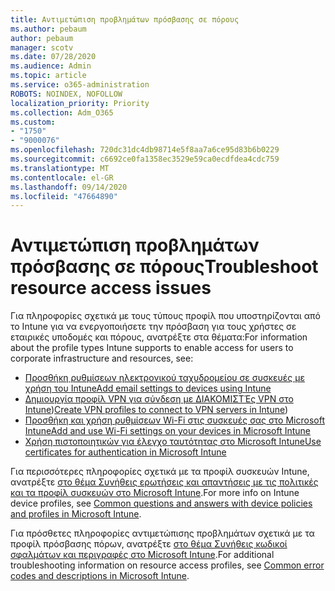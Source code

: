 ```yaml
---
title: Αντιμετώπιση προβλημάτων πρόσβασης σε πόρους
ms.author: pebaum
author: pebaum
manager: scotv
ms.date: 07/28/2020
ms.audience: Admin
ms.topic: article
ms.service: o365-administration
ROBOTS: NOINDEX, NOFOLLOW
localization_priority: Priority
ms.collection: Adm_O365
ms.custom:
- "1750"
- "9000076"
ms.openlocfilehash: 720dc31dc4db98714e5f8aa7a6ce95d83b6b0229
ms.sourcegitcommit: c6692ce0fa1358ec3529e59ca0ecdfdea4cdc759
ms.translationtype: MT
ms.contentlocale: el-GR
ms.lasthandoff: 09/14/2020
ms.locfileid: "47664890"
---
```

# <a name="troubleshoot-resource-access-issues"></a><span data-ttu-id="5b31f-102">Αντιμετώπιση προβλημάτων πρόσβασης σε πόρους</span><span class="sxs-lookup"><span data-stu-id="5b31f-102">Troubleshoot resource access issues</span></span>

<span data-ttu-id="5b31f-103">Για πληροφορίες σχετικά με τους τύπους προφίλ που υποστηρίζονται από το Intune για να ενεργοποιήσετε την πρόσβαση για τους χρήστες σε εταιρικές υποδομές και πόρους, ανατρέξτε στα θέματα:</span><span class="sxs-lookup"><span data-stu-id="5b31f-103">For information about the profile types Intune supports to enable access for users to corporate infrastructure and resources, see:</span></span>

- [<span data-ttu-id="5b31f-104">Προσθήκη ρυθμίσεων ηλεκτρονικού ταχυδρομείου σε συσκευές με χρήση του Intune</span><span class="sxs-lookup"><span data-stu-id="5b31f-104">Add email settings to devices using Intune</span></span>](https://docs.microsoft.com/intune/email-settings-configure)
- <span data-ttu-id="5b31f-105">[Δημιουργία προφίλ VPN για σύνδεση με ΔΙΑΚΟΜΙΣΤΈς VPN στο Intune](https://docs.microsoft.com/intune/vpn-settings-configure))</span><span class="sxs-lookup"><span data-stu-id="5b31f-105">[Create VPN profiles to connect to VPN servers in Intune](https://docs.microsoft.com/intune/vpn-settings-configure))</span></span>
- [<span data-ttu-id="5b31f-106">Προσθήκη και χρήση ρυθμίσεων Wi-Fi στις συσκευές σας στο Microsoft Intune</span><span class="sxs-lookup"><span data-stu-id="5b31f-106">Add and use Wi-Fi settings on your devices in Microsoft Intune</span></span>](https://docs.microsoft.com/intune/wi-fi-settings-configure)
- [<span data-ttu-id="5b31f-107">Χρήση πιστοποιητικών για έλεγχο ταυτότητας στο Microsoft Intune</span><span class="sxs-lookup"><span data-stu-id="5b31f-107">Use certificates for authentication in Microsoft Intune</span></span>](https://docs.microsoft.com/intune/certificates-configure)

<span data-ttu-id="5b31f-108">Για περισσότερες πληροφορίες σχετικά με τα προφίλ συσκευών Intune, ανατρέξτε [στο θέμα Συνήθεις ερωτήσεις και απαντήσεις με τις πολιτικές και τα προφίλ συσκευών στο Microsoft Intune](https://docs.microsoft.com/intune/device-profile-troubleshoot).</span><span class="sxs-lookup"><span data-stu-id="5b31f-108">For more info on Intune device profiles, see [Common questions and answers with device policies and profiles in Microsoft Intune](https://docs.microsoft.com/intune/device-profile-troubleshoot).</span></span>

<span data-ttu-id="5b31f-109">Για πρόσθετες πληροφορίες αντιμετώπισης προβλημάτων σχετικά με τα προφίλ πρόσβασης πόρων, ανατρέξτε [στο θέμα Συνήθεις κωδικοί σφαλμάτων και περιγραφές στο Microsoft Intune](https://docs.microsoft.com/intune/troubleshoot-company-resource-access-problems).</span><span class="sxs-lookup"><span data-stu-id="5b31f-109">For additional troubleshooting information on resource access profiles, see [Common error codes and descriptions in Microsoft Intune](https://docs.microsoft.com/intune/troubleshoot-company-resource-access-problems).</span></span>